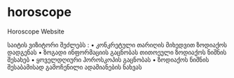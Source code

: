 # horoscope
Horoscope Website

საიტის ვიზიტორი შეძლებს :
    • კონკრეტული თარიღის მიხედვით ზოდიაქოს დადგენას
    • ზოგადი ინფორმაციის გაცნობას თითოეული ზოდიაქოს ნიშნის შესახებ
    • ყოველდღიური ჰოროსკოპის გაცნობას
    • ზოდიაქოს ნიშნის შესაბამისად გამოჩენილი ადამიანების ნახვას
